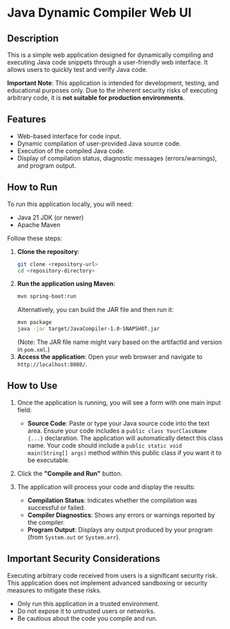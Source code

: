 # Java Dynamic Compiler Web UI

## Description
This is a simple web application designed for dynamically compiling and executing Java code snippets through a user-friendly web interface. It allows users to quickly test and verify Java code.

**Important Note**: This application is intended for development, testing, and educational purposes only. Due to the inherent security risks of executing arbitrary code, it is **not suitable for production environments**.

## Features
-   Web-based interface for code input.
-   Dynamic compilation of user-provided Java source code.
-   Execution of the compiled Java code.
-   Display of compilation status, diagnostic messages (errors/warnings), and program output.

## How to Run
To run this application locally, you will need:
-   Java 21 JDK (or newer)
-   Apache Maven

Follow these steps:
1.  **Clone the repository**:
    ```bash
    git clone <repository-url>
    cd <repository-directory>
    ```
2.  **Run the application using Maven**:
    ```bash
    mvn spring-boot:run
    ```
    Alternatively, you can build the JAR file and then run it:
    ```bash
    mvn package
    java -jar target/JavaCompiler-1.0-SNAPSHOT.jar
    ```
    (Note: The JAR file name might vary based on the artifactId and version in `pom.xml`.)
3.  **Access the application**:
    Open your web browser and navigate to `http://localhost:8080/`.

## How to Use
1.  Once the application is running, you will see a form with one main input field:
    *   **Source Code**: Paste or type your Java source code into the text area. Ensure your code includes a `public class YourClassName {...}` declaration. The application will automatically detect this class name. Your code should include a `public static void main(String[] args)` method within this public class if you want it to be executable.

2.  Click the **"Compile and Run"** button.

3.  The application will process your code and display the results:
    *   **Compilation Status**: Indicates whether the compilation was successful or failed.
    *   **Compiler Diagnostics**: Shows any errors or warnings reported by the compiler.
    *   **Program Output**: Displays any output produced by your program (from `System.out` or `System.err`).

## Important Security Considerations
Executing arbitrary code received from users is a significant security risk. This application does not implement advanced sandboxing or security measures to mitigate these risks.
-   Only run this application in a trusted environment.
-   Do not expose it to untrusted users or networks.
-   Be cautious about the code you compile and run.
